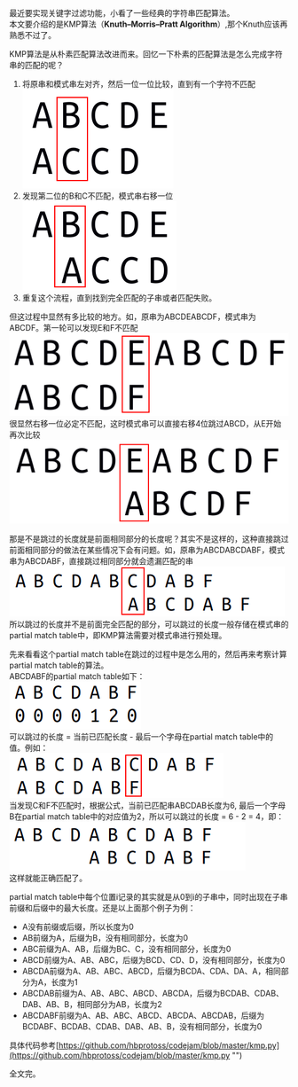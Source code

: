 <!-- 
.. link: 
.. description: 
.. tags: 算法, 字符串
.. date: 2013/05/07 20:09:38
.. title: 通俗演绎KMP
.. slug: tong-su-yan-yi-kmp
-->

最近要实现关键字过滤功能，小看了一些经典的字符串匹配算法。  
本文要介绍的是KMP算法（**Knuth–Morris–Pratt Algorithm**）,那个Knuth应该再熟悉不过了。  

KMP算法是从朴素匹配算法改进而来。回忆一下朴素的匹配算法是怎么完成字符串的匹配的呢？  
1. 将原串和模式串左对齐，然后一位一位比较，直到有一个字符不匹配  
![KMP1.png](KMP/KMP1.png "")  
2. 发现第二位的B和C不匹配，模式串右移一位  
![KMP2.png](KMP/KMP2.png "")  
3. 重复这个流程，直到找到完全匹配的子串或者匹配失败。

但这过程中显然有多比较的地方。如，原串为ABCDEABCDF，模式串为ABCDF。第一轮可以发现E和F不匹配  
![KMP3.png](KMP/KMP3.png "")  
很显然右移一位必定不匹配，这时模式串可以直接右移4位跳过ABCD，从E开始再次比较  
![KMP4.png](KMP/KMP4.png "")  

那是不是跳过的长度就是前面相同部分的长度呢？其实不是这样的，这种直接跳过前面相同部分的做法在某些情况下会有问题。如，原串为ABCDABCDABF，模式串为ABCDABF，直接跳过相同部分就会遗漏匹配的串  
![KMP5.png](KMP/KMP5.png "")  
所以跳过的长度并不是前面完全匹配的部分，可以跳过的长度一般存储在模式串的partial match table中，即KMP算法需要对模式串进行预处理。

先来看看这个partial match table在跳过的过程中是怎么用的，然后再来考察计算partial match table的算法。  
ABCDABF的partial match table如下：  
![KMP6.png](KMP/KMP6.png "")  
可以跳过的长度 = 当前已匹配长度 - 最后一个字母在partial match table中的值。例如：  
![KMP7.png](KMP/KMP7.png "")  
当发现C和F不匹配时，根据公式，当前已匹配串ABCDAB长度为6, 最后一个字母B在partial match table中的对应值为2，所以可以跳过的长度 = 6 - 2 = 4，即：  
![KMP8.png](KMP/KMP8.png "")  
这样就能正确匹配了。

partial match table中每个位置i记录的其实就是从0到i的子串中，同时出现在子串前缀和后缀中的最大长度。还是以上面那个例子为例：  

* A没有前缀或后缀，所以长度为0
* AB前缀为A，后缀为B，没有相同部分，长度为0
* ABC前缀为A、AB，后缀为BC、C，没有相同部分，长度为0
* ABCD前缀为A、AB、ABC，后缀为BCD、CD、D，没有相同部分，长度为0
* ABCDA前缀为A、AB、ABC、ABCD，后缀为BCDA、CDA、DA、A，相同部分为A，长度为1
* ABCDAB前缀为A、AB、ABC、ABCD、ABCDA，后缀为BCDAB、CDAB、DAB、AB、B，相同部分为AB，长度为2
* ABCDABF前缀为A、AB、ABC、ABCD、ABCDA、ABCDAB，后缀为BCDABF、BCDAB、CDAB、DAB、AB、B，没有相同部分，长度为0

具体代码参考[https://github.com/hbprotoss/codejam/blob/master/kmp.py](https://github.com/hbprotoss/codejam/blob/master/kmp.py "")

全文完。
